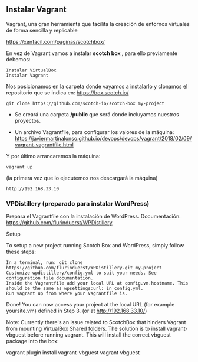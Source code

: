 ## Instalar Vagrant
Vagrant, una gran herramienta que facilita la creación de entornos virtuales de forma sencilla y replicable

https://xenfacil.com/paginas/scotchbox/

En vez de Vagrant vamos a instalar <strong>scotch box </strong>, para ello previamente debemos:

	Instalar VirtualBox
	Instalar Vagrant
      
Nos posicionamos en la carpeta donde vayamos a instalarlo y clonamos el repositorio que se indica en: https://box.scotch.io/

	git clone https://github.com/scotch-io/scotch-box my-project

- Se creará una carpeta <b>/public </b> que será donde incluyamos nuestros proyectos.

- Un archivo Vagrantfile, para configurar los valores de la máquina: https://javiermartinalonso.github.io/devops/devops/vagrant/2018/02/09/vagrant-vagrantfile.html


Y por último arrancaremos la máquina:

	vagrant up
	
(la primera vez que lo ejecutemos nos descargará la máquina)

	http://192.168.33.10

### VPDistillery (preparado para instalar WordPress)
Prepara el Vagrantfile con la instalación de WordPress. Documentación: https://github.com/flurinduerst/WPDistillery

Setup

To setup a new project running Scotch Box and WordPress, simply follow these steps:

    In a terminal, run: git clone https://github.com/flurinduerst/WPDistillery.git my-project
    Customize wpdistillery/config.yml to suit your needs. See configuration file documentation.
    Inside the Vagrantfile add your local URL at config.vm.hostname. This should be the same as wpsettings:url: in config.yml.
    Run vagrant up from where your Vagrantfile is.

Done! You can now access your project at the local URL (for example yoursite.vm) defined in Step 3. (or at http://192.168.33.10/)

Note: Currently there's an issue related to ScotchBox that hinders Vagrant from mounting VirtualBox Shared folders. The solution is to install vagrant-vbguest before running vagrant. This will install the correct vbguest package into the box:

vagrant plugin install vagrant-vbguest
vagrant vbguest

